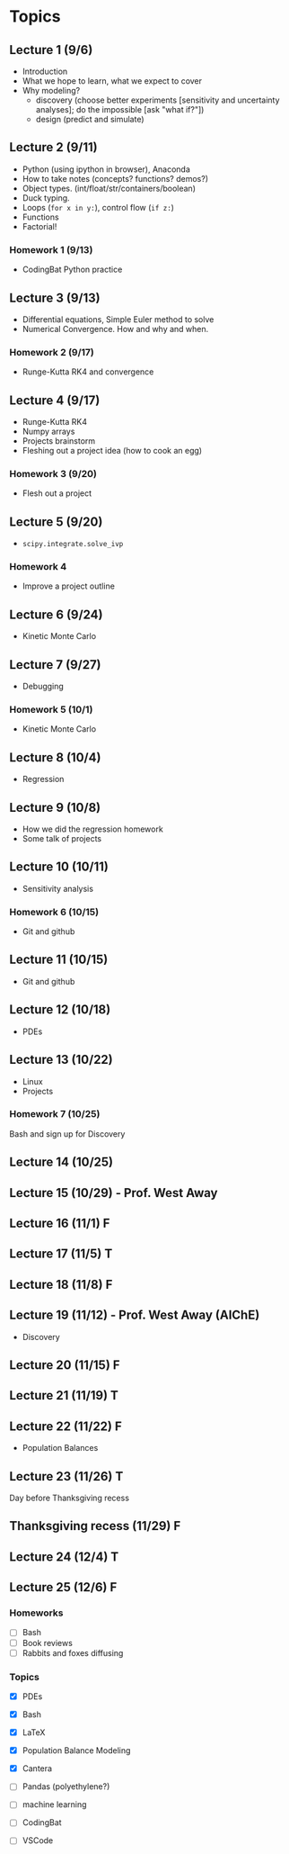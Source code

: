 # Topics 

## Lecture 1 (9/6)
* Introduction
* What we hope to learn, what we expect to cover
* Why modeling?
  - discovery (choose better experiments [sensitivity and uncertainty analyses]; do the impossible [ask "what if?"])
  - design (predict and simulate)

## Lecture 2 (9/11)
* Python (using ipython in browser), Anaconda
* How to take notes (concepts? functions? demos?)
* Object types. (int/float/str/containers/boolean) 
* Duck typing.
* Loops (`for x in y:`), control flow (`if z:`)
* Functions
* Factorial!

### Homework 1 (9/13)
* CodingBat Python practice

## Lecture 3 (9/13)
* Differential equations, Simple Euler method to solve
* Numerical Convergence. How and why and when.

### Homework 2 (9/17)
* Runge-Kutta RK4 and convergence


## Lecture 4 (9/17)
* Runge-Kutta RK4
* Numpy arrays
* Projects brainstorm
* Fleshing out a project idea (how to cook an egg)

### Homework 3 (9/20)
* Flesh out a project

## Lecture 5 (9/20)
* `scipy.integrate.solve_ivp`

### Homework 4
* Improve a project outline

## Lecture 6 (9/24)
* Kinetic Monte Carlo

## Lecture 7 (9/27)
* Debugging

### Homework 5 (10/1)
* Kinetic Monte Carlo

## Lecture 8 (10/4)
* Regression

## Lecture 9 (10/8)
* How we did the regression homework
* Some talk of projects

## Lecture 10 (10/11)
* Sensitivity analysis

### Homework 6 (10/15)
* Git and github

## Lecture 11 (10/15)
* Git and github

## Lecture 12 (10/18)
* PDEs

## Lecture 13 (10/22)
* Linux
* Projects

### Homework 7 (10/25)
Bash and sign up for Discovery

## Lecture 14 (10/25)

## Lecture 15 (10/29) - Prof. West Away

## Lecture 16 (11/1) F

## Lecture 17 (11/5) T

## Lecture 18 (11/8) F

## Lecture 19 (11/12) - Prof. West Away (AIChE)
* Discovery

## Lecture 20 (11/15) F

## Lecture 21 (11/19) T

## Lecture 22 (11/22) F
* Population Balances

## Lecture 23 (11/26) T 
Day before Thanksgiving recess

## Thanksgiving recess (11/29) F

## Lecture 24 (12/4) T

## Lecture 25 (12/6) F


### Homeworks
- [ ] Bash
- [ ] Book reviews
- [ ] Rabbits and foxes diffusing

### Topics
- [x] PDEs
- [x] Bash
- [x] LaTeX
- [x] Population Balance Modeling
- [x] Cantera
- [ ] Pandas (polyethylene?)
- [ ] machine learning
- [ ] CodingBat
- [ ] VSCode



